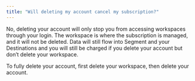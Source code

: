 ```yaml
---
title: "Will deleting my account cancel my subscription?"
---
```


No, deleting your account will only stop you from accessing workspaces through your login. The workspace is where the subscription is managed, and it will not be deleted. Data will still flow into Segment and your Destinations and you will still be charged if you delete your account but don’t delete your workspace.

To fully delete your account, first delete your workspace, then delete your account.

